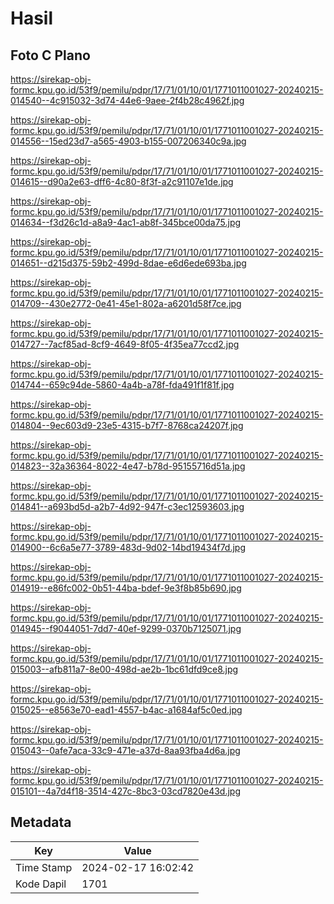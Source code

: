 # Hasil

## Foto C Plano

https://sirekap-obj-formc.kpu.go.id/53f9/pemilu/pdpr/17/71/01/10/01/1771011001027-20240215-014540--4c915032-3d74-44e6-9aee-2f4b28c4962f.jpg

https://sirekap-obj-formc.kpu.go.id/53f9/pemilu/pdpr/17/71/01/10/01/1771011001027-20240215-014556--15ed23d7-a565-4903-b155-007206340c9a.jpg

https://sirekap-obj-formc.kpu.go.id/53f9/pemilu/pdpr/17/71/01/10/01/1771011001027-20240215-014615--d90a2e63-dff6-4c80-8f3f-a2c91107e1de.jpg

https://sirekap-obj-formc.kpu.go.id/53f9/pemilu/pdpr/17/71/01/10/01/1771011001027-20240215-014634--f3d26c1d-a8a9-4ac1-ab8f-345bce00da75.jpg

https://sirekap-obj-formc.kpu.go.id/53f9/pemilu/pdpr/17/71/01/10/01/1771011001027-20240215-014651--d215d375-59b2-499d-8dae-e6d6ede693ba.jpg

https://sirekap-obj-formc.kpu.go.id/53f9/pemilu/pdpr/17/71/01/10/01/1771011001027-20240215-014709--430e2772-0e41-45e1-802a-a6201d58f7ce.jpg

https://sirekap-obj-formc.kpu.go.id/53f9/pemilu/pdpr/17/71/01/10/01/1771011001027-20240215-014727--7acf85ad-8cf9-4649-8f05-4f35ea77ccd2.jpg

https://sirekap-obj-formc.kpu.go.id/53f9/pemilu/pdpr/17/71/01/10/01/1771011001027-20240215-014744--659c94de-5860-4a4b-a78f-fda491f1f81f.jpg

https://sirekap-obj-formc.kpu.go.id/53f9/pemilu/pdpr/17/71/01/10/01/1771011001027-20240215-014804--9ec603d9-23e5-4315-b7f7-8768ca24207f.jpg

https://sirekap-obj-formc.kpu.go.id/53f9/pemilu/pdpr/17/71/01/10/01/1771011001027-20240215-014823--32a36364-8022-4e47-b78d-95155716d51a.jpg

https://sirekap-obj-formc.kpu.go.id/53f9/pemilu/pdpr/17/71/01/10/01/1771011001027-20240215-014841--a693bd5d-a2b7-4d92-947f-c3ec12593603.jpg

https://sirekap-obj-formc.kpu.go.id/53f9/pemilu/pdpr/17/71/01/10/01/1771011001027-20240215-014900--6c6a5e77-3789-483d-9d02-14bd19434f7d.jpg

https://sirekap-obj-formc.kpu.go.id/53f9/pemilu/pdpr/17/71/01/10/01/1771011001027-20240215-014919--e86fc002-0b51-44ba-bdef-9e3f8b85b690.jpg

https://sirekap-obj-formc.kpu.go.id/53f9/pemilu/pdpr/17/71/01/10/01/1771011001027-20240215-014945--f9044051-7dd7-40ef-9299-0370b7125071.jpg

https://sirekap-obj-formc.kpu.go.id/53f9/pemilu/pdpr/17/71/01/10/01/1771011001027-20240215-015003--afb811a7-8e00-498d-ae2b-1bc61dfd9ce8.jpg

https://sirekap-obj-formc.kpu.go.id/53f9/pemilu/pdpr/17/71/01/10/01/1771011001027-20240215-015025--e8563e70-ead1-4557-b4ac-a1684af5c0ed.jpg

https://sirekap-obj-formc.kpu.go.id/53f9/pemilu/pdpr/17/71/01/10/01/1771011001027-20240215-015043--0afe7aca-33c9-471e-a37d-8aa93fba4d6a.jpg

https://sirekap-obj-formc.kpu.go.id/53f9/pemilu/pdpr/17/71/01/10/01/1771011001027-20240215-015101--4a7d4f18-3514-427c-8bc3-03cd7820e43d.jpg


## Metadata

| Key        | Value               |
| ---------- | ------------------- |
| Time Stamp | 2024-02-17 16:02:42 |
| Kode Dapil | 1701                |



